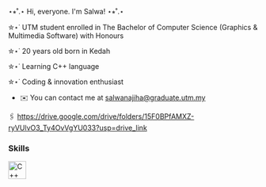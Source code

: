 ⋆⭒˚.⋆ Hi, everyone. I'm Salwa! ⋆⭒˚.⋆

✮⋆˙ UTM student enrolled in The Bachelor of Computer Science (Graphics & Multimedia Software) with Honours 

✮⋆˙ 20 years old born in Kedah

✮⋆˙ Learning C++ language

✮⋆˙ Coding & innovation enthusiast

* ✉️  You can contact me at [salwanajiha@graduate.utm.my](mailto:salwanajiha@graduate.utm.my)


🖇️ https://drive.google.com/drive/folders/15F0BPfAMXZ-ryVUlvO3_Ty4OvVgYU033?usp=drive_link


### Skills 
<p align="left">
<a href="https://docs.microsoft.com/en-us/cpp/?view=msvc-170" target="_blank" rel="noreferrer"><img src="https://raw.githubusercontent.com/danielcranney/readme-generator/main/public/icons/skills/cplusplus-colored.svg" width="36" height="36" alt="C++" /></a>
                    </p>
                    
